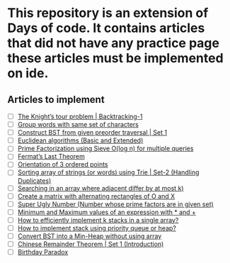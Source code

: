 # This repository is an extension of Days of code. It contains articles that did not have any practice page these articles must be implemented on ide.

## Articles to implement
- [ ] [The Knight’s tour problem | Backtracking-1](https://www.geeksforgeeks.org/the-knights-tour-problem-backtracking-1/)
- [ ] [Group words with same set of characters](https://www.geeksforgeeks.org/print-words-together-set-characters/)
- [ ] [Construct BST from given preorder traversal | Set 1](https://www.geeksforgeeks.org/construct-bst-from-given-preorder-traversa/)
- [ ] [Euclidean algorithms (Basic and Extended)](https://www.geeksforgeeks.org/euclidean-algorithms-basic-and-extended/)
- [ ] [Prime Factorization using Sieve O(log n) for multiple queries](https://www.geeksforgeeks.org/prime-factorization-using-sieve-olog-n-multiple-queries/)
- [ ] [Fermat’s Last Theorem](https://www.geeksforgeeks.org/fermats-last-theorem/)
- [ ] [Orientation of 3 ordered points](https://www.geeksforgeeks.org/orientation-3-ordered-points/)
- [ ] [Sorting array of strings (or words) using Trie | Set-2 (Handling Duplicates)](https://www.geeksforgeeks.org/sorting-array-strings-words-using-trie-set-2-handling-duplicates/)
- [ ] [Searching in an array where adjacent differ by at most k)](https://www.geeksforgeeks.org/searching-array-adjacent-differ-k/)
- [ ] [Create a matrix with alternating rectangles of O and X](https://www.geeksforgeeks.org/create-a-matrix-with-alternating-rectangles-of-0-and-x/)
- [ ] [Super Ugly Number (Number whose prime factors are in given set)](https://www.geeksforgeeks.org/super-ugly-number-number-whose-prime-factors-given-set/)
- [ ] [Minimum and Maximum values of an expression with * and +](https://www.geeksforgeeks.org/minimum-maximum-values-expression/)
- [ ] [How to efficiently implement k stacks in a single array?](https://www.geeksforgeeks.org/efficiently-implement-k-stacks-single-array/)
- [ ] [How to implement stack using priority queue or heap?](https://www.geeksforgeeks.org/implement-stack-using-priority-queue-or-heap/)
- [ ] [Convert BST into a Min-Heap without using array](https://www.geeksforgeeks.org/in-place-convert-bst-into-a-min-heap/)
- [ ] [Chinese Remainder Theorem | Set 1 (Introduction)](https://www.geeksforgeeks.org/chinese-remainder-theorem-set-1-introduction/)
- [ ] [Birthday Paradox](https://www.geeksforgeeks.org/birthday-paradox/)